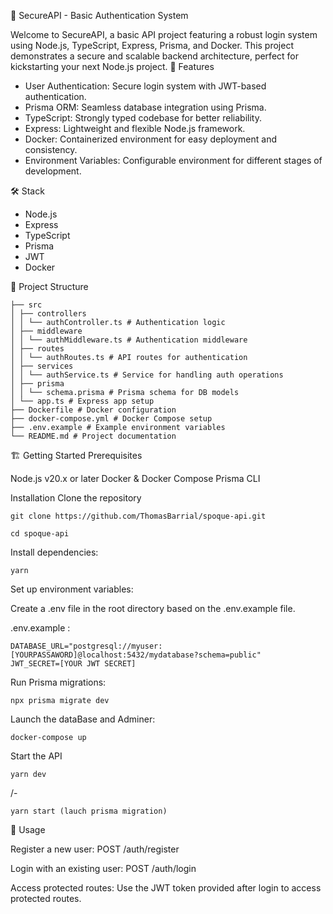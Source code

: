 🔐 SecureAPI - Basic Authentication System

Welcome to SecureAPI, a basic API project featuring a robust login system using Node.js, TypeScript, Express, Prisma, and Docker. This project demonstrates a secure and scalable backend architecture, perfect for kickstarting your next Node.js project.
🚀 Features

- User Authentication: Secure login system with JWT-based authentication.
- Prisma ORM: Seamless database integration using Prisma.
- TypeScript: Strongly typed codebase for better reliability.
- Express: Lightweight and flexible Node.js framework.
- Docker: Containerized environment for easy deployment and consistency.
- Environment Variables: Configurable environment for different stages of development.

🛠️ Stack

- Node.js
- Express
- TypeScript
- Prisma
- JWT
- Docker

📁 Project Structure

    ├── src
    │ ├── controllers
    │ │ └── authController.ts # Authentication logic
    │ ├── middleware
    │ │ └── authMiddleware.ts # Authentication middleware
    │ ├── routes
    │ │ └── authRoutes.ts # API routes for authentication
    │ ├── services
    │ │ └── authService.ts # Service for handling auth operations
    │ ├── prisma
    │ │ └── schema.prisma # Prisma schema for DB models
    │ └── app.ts # Express app setup
    ├── Dockerfile # Docker configuration
    ├── docker-compose.yml # Docker Compose setup
    ├── .env.example # Example environment variables
    └── README.md # Project documentation

🏗️ Getting Started
Prerequisites

Node.js v20.x or later
Docker & Docker Compose
Prisma CLI

Installation
Clone the repository

    git clone https://github.com/ThomasBarrial/spoque-api.git

    cd spoque-api

Install dependencies:

    yarn

Set up environment variables:

Create a .env file in the root directory based on the .env.example file.

.env.example :

    DATABASE_URL="postgresql://myuser:[YOURPASSAWORD]@localhost:5432/mydatabase?schema=public"
    JWT_SECRET=[YOUR JWT SECRET]

Run Prisma migrations:

    npx prisma migrate dev

Launch the dataBase and Adminer:

    docker-compose up

Start the API

    yarn dev

/-

    yarn start (lauch prisma migration)

🧪 Usage

Register a new user:
POST /auth/register

Login with an existing user:
POST /auth/login

Access protected routes:
Use the JWT token provided after login to access protected routes.
